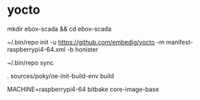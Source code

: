 # yocto

mkdir ebox-scada && cd ebox-scada

~/.bin/repo init -u https://github.com/embedig/yocto -m manifest-raspberrypi4-64.xml -b honister

~/.bin/repo sync

. sources/poky/oe-init-build-env build

MACHINE=raspberrypi4-64 bitbake core-image-base
